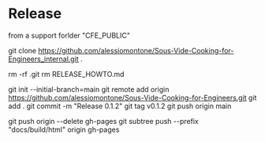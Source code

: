# Release

from a support forlder "CFE_PUBLIC"

git clone https://github.com/alessiomontone/Sous-Vide-Cooking-for-Engineers_internal.git .

rm -rf .git
rm RELEASE_HOWTO.md

git init --initial-branch=main
git remote add origin https://github.com/alessiomontone/Sous-Vide-Cooking-for-Engineers.git
git add .
git commit -m "Release 0.1.2"
git tag v0.1.2
git push origin main

git push origin --delete gh-pages
git subtree push --prefix "docs/build/html" origin gh-pages